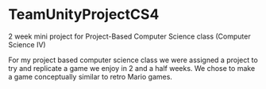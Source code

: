 # TeamUnityProjectCS4
2 week mini project for Project-Based Computer Science class (Computer Science IV)

For my project based computer science class we were assigned a project to try and replicate a game we enjoy in 2 and a half weeks. We chose to make a game conceptually similar
to retro Mario games.
